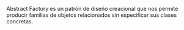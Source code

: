 Abstract Factory es un patrón de diseño creacional que nos permite producir familias de objetos relacionados sin especificar sus clases concretas.

